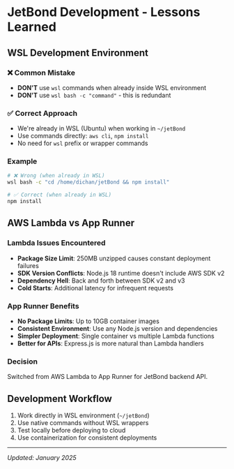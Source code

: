 # JetBond Development - Lessons Learned

## WSL Development Environment

### ❌ Common Mistake
- **DON'T** use `wsl` commands when already inside WSL environment
- **DON'T** use `wsl bash -c "command"` - this is redundant

### ✅ Correct Approach
- We're already in WSL (Ubuntu) when working in `~/jetBond`
- Use commands directly: `aws cli`, `npm install`
- No need for `wsl` prefix or wrapper commands

### Example
```bash
# ❌ Wrong (when already in WSL)
wsl bash -c "cd /home/dichan/jetBond && npm install"

# ✅ Correct (when already in WSL)
npm install
```

## AWS Lambda vs App Runner

### Lambda Issues Encountered
- **Package Size Limit**: 250MB unzipped causes constant deployment failures
- **SDK Version Conflicts**: Node.js 18 runtime doesn't include AWS SDK v2
- **Dependency Hell**: Back and forth between SDK v2 and v3
- **Cold Starts**: Additional latency for infrequent requests

### App Runner Benefits
- **No Package Limits**: Up to 10GB container images
- **Consistent Environment**: Use any Node.js version and dependencies
- **Simpler Deployment**: Single container vs multiple Lambda functions
- **Better for APIs**: Express.js is more natural than Lambda handlers

### Decision
Switched from AWS Lambda to App Runner for JetBond backend API.

## Development Workflow
1. Work directly in WSL environment (`~/jetBond`)
2. Use native commands without WSL wrappers
3. Test locally before deploying to cloud
4. Use containerization for consistent deployments

---
*Updated: January 2025*